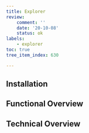 ```yaml
---
title: Explorer
review:
    comment: ''
    date: '20-10-08'
    status: ok
labels:
    - explorer
toc: true
tree_item_index: 630

---
```


## Installation

## Functional Overview

## Technical Overview
